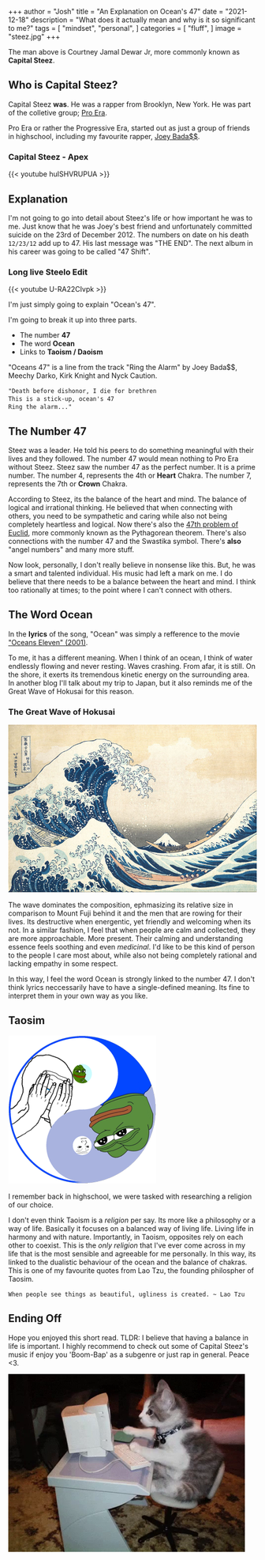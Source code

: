 +++
author = "Josh"
title = "An Explanation on Ocean's 47"
date = "2021-12-18"
description = "What does it actually mean and why is it so significant to me?"
tags = [
    "mindset",
    "personal",
]
categories = [
    "fluff",
]
image = "steez.jpg"
+++

The man above is Courtney Jamal Dewar Jr, more commonly known as **Capital Steez**.
<!--more-->

## Who is Capital Steez?

Capital Steez **was**. He was a rapper from Brooklyn, New York. 
He was part of the colletive group; [Pro Era](https://en.wikipedia.org/wiki/Pro_Era). 

Pro Era or rather the Progressive Era, started out as just a group of friends in highschool, including my favourite rapper, [Joey Bada$$](https://en.wikipedia.org/wiki/Joey_Badass).

### Capital Steez - Apex
{{< youtube huISHVRUPUA >}}

## Explanation 

I'm not going to go into detail about Steez's life or how important he was to me.
Just know that he was Joey's best friend and unfortunately committed suicide on the 23rd of December 2012.
The numbers on date on his death ```12/23/12``` add up to 47.
His last message was "THE END". 
The next album in his career was going to be called "47 Shift".


### Long live Steelo Edit
{{< youtube U-RA22CIvpk >}}

I'm just simply going to explain "Ocean's 47".

I'm going to break it up into three parts.
* The number **47**
* The word **Ocean**
* Links to **Taoism / Daoism**

"Oceans 47" is a line from the track "Ring the Alarm" by Joey Bada$$, Meechy Darko, Kirk Knight and Nyck Caution.

```
"Death before dishonor, I die for brethren
This is a stick-up, ocean's 47
Ring the alarm..."
```
## The Number 47

Steez was a leader. He told his peers to do something meaningful with their lives and they followed.
The number 47 would mean nothing to Pro Era without Steez.
Steez saw the number 47 as the perfect number. It is a prime number. The number 4, represents the 4th or **Heart** Chakra. The number 7, represents the 7th or **Crown** Chakra.

According to Steez, its the balance of the heart and mind. The balance of logical and irrational thinking. He believed that when connecting with others, you need to be sympathetic and caring while also not being completely heartless and logical. Now there's also the [47th problem of Euclid](https://www.masonic-lodge-of-education.com/47th-problem-of-euclid.html), more commonly known as the Pythagorean theorem. There's also connections with the number 47 and the Swastika symbol. There's **also** "angel numbers" and many more stuff.

Now look, personally, I don't really believe in nonsense like this. 
But, he was a smart and talented individual. 
His music had left a mark on me. 
I do believe that there needs to be a balance between the heart and mind. 
I think too rationally at times; to the point where I can't connect with others.

## The Word Ocean 

In the **lyrics** of the song, "Ocean" was simply a refference to the movie ["Oceans Eleven" (2001)](https://www.imdb.com/title/tt0240772/). 

To me, it has a different meaning. When I think of an ocean, I think of water endlessly flowing and never resting. Waves crashing. From afar, it is still. On the shore, it exerts its tremendous kinetic energy on the surrounding area. In another blog I'll talk about my trip to Japan, but it also reminds me of the Great Wave of Hokusai for this reason.

### The Great Wave of Hokusai

![The Great Wave Off Kanagawa | Japanese: 神奈川沖浪裏](hokusai.jpg)

The wave dominates the composition, ephmasizing its relative size in comparison to Mount Fuji behind it and the men that are rowing for their lives. 
Its destructive when energentic, yet friendly and welcoming when its not. 
In a similar fashion, I feel that when people are calm and collected, they are more approachable. 
More present. 
Their calming and understanding essence feels soothing and even *medicinal*. 
I'd like to be this kind of person to the people I care most about, while also not being completely rational and lacking empathy in some respect.

In this way, I feel the word Ocean is strongly linked to the number 47. I don't think lyrics neccessarily have to have a single-defined meaning. Its fine to interpret them in your own way as you like.

## Taosim

![](tao.png)


I remember back in highschool, we were tasked with researching a religion of our choice.

I don't even think Taoism is a *religion* per say. Its more like a philosophy or a way of life.
Basically it focuses on a balanced way of living life. Living life in harmony and with nature.
Importantly, in Taoism, opposites rely on each other to coexist. 
This is the *only religion* that I've ever come across in my life that is the most sensible and agreeable for me personally.
In this way, its linked to the dualistic behaviour of the ocean and the balance of chakras.
This is one of my favourite quotes from Lao Tzu, the founding philospher of Taosim.

```
When people see things as beautiful, ugliness is created. ~ Lao Tzu
```


## Ending Off

Hope you enjoyed this short read. TLDR: I believe that having a balance in life is important. 
I highly recommend to check out some of Capital Steez's music if enjoy you 'Boom-Bap' as a subgenre or just rap in general. 
Peace <3.

![](cutecat.png)
